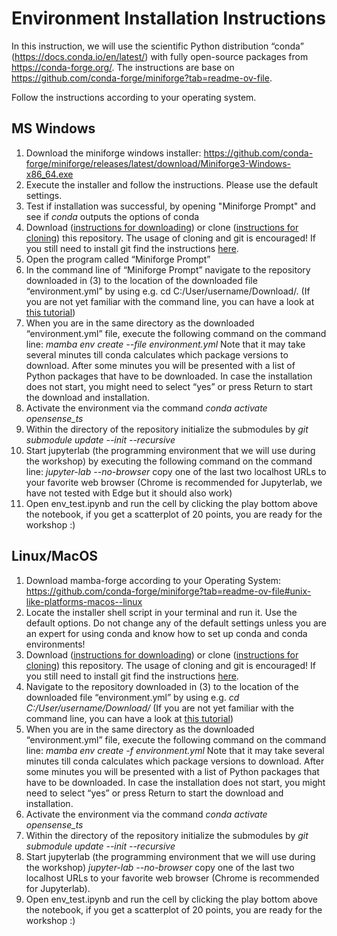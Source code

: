 # Environment Installation Instructions

In this instruction, we will use the scientific Python distribution “conda” (https://docs.conda.io/en/latest/) with fully open-source packages from https://conda-forge.org/. The instructions are base on https://github.com/conda-forge/miniforge?tab=readme-ov-file.

Follow the instructions according to your operating system.

## MS Windows

1. Download the miniforge windows installer: https://github.com/conda-forge/miniforge/releases/latest/download/Miniforge3-Windows-x86_64.exe
2. Execute the installer and follow the instructions. Please use the default settings.
3. Test if installation was successful, by opening "Miniforge Prompt" and see if *conda* outputs the options of conda
4. Download ([instructions for downloading](https://docs.github.com/en/repositories/working-with-files/using-files/downloading-source-code-archives#downloading-source-code-archives)) or clone ([instructions for cloning](https://docs.github.com/en/repositories/creating-and-managing-repositories/cloning-a-repository)) this repository. The usage of cloning and git is encouraged! If you still need to install git find the instructions [here](https://github.com/git-guides/install-git).
5. Open the program called “Miniforge Prompt”
6. In the command line of “Miniforge Prompt” navigate to the repository downloaded in (3) to the location of the downloaded file “environment.yml” by using e.g. cd C:/User/username/Download/. (If you are not yet familiar with the command line, you can have a look at [this tutorial](https://www.digitalcitizen.life/command-prompt-how-use-basic-commands/))
7. When you are in the same directory as the downloaded “environment.yml” file, execute the following command on the command line: *mamba env create --file environment.yml*
    Note that it may take several minutes till conda calculates which package versions to download. After some minutes you will be presented with a list of Python packages that have to be downloaded. In case the installation does not start, you might need to select “yes” or press Return to start the download and installation.
8. Activate the environment via the command *conda activate opensense_ts*
9. Within the directory of the repository initialize the submodules by *git submodule update --init --recursive* 
10. Start jupyterlab (the programming environment that we will use during the workshop) by executing the following command on the command line: *jupyter-lab --no-browser* copy one of the last two localhost URLs to your favorite web browser (Chrome is recommended for Jupyterlab, we have not tested with Edge but it should also work)
11. Open env_test.ipynb and run the cell by clicking the play bottom above the notebook, if you get a scatterplot of 20 points, you are ready for the workshop :)
    
## Linux/MacOS

1. Download mamba-forge according to your Operating System: https://github.com/conda-forge/miniforge?tab=readme-ov-file#unix-like-platforms-macos--linux
2. Locate the installer shell script in your terminal and run it. Use the default options. Do not change any of the default settings unless you are an expert for using conda and know how to set up conda and conda environments!
3. Download ([instructions for downloading](https://docs.github.com/en/repositories/working-with-files/using-files/downloading-source-code-archives#downloading-source-code-archives)) or clone ([instructions for cloning](https://docs.github.com/en/repositories/creating-and-managing-repositories/cloning-a-repository)) this repository. The usage of cloning and git is encouraged! If you still need to install git find the instructions [here](https://github.com/git-guides/install-git).
4. Navigate to the repository downloaded in (3) to the location of the downloaded file “environment.yml” by using e.g. *cd C:/User/username/Download/* (If you are not yet familiar with the command line, you can have a look at [this tutorial](https://www.digitalcitizen.life/command-prompt-how-use-basic-commands/))
5. When you are in the same directory as the downloaded “environment.yml” file, execute the following command on the command line: *mamba env create -f environment.yml* Note that it may take several minutes till conda calculates which package versions to download. After some minutes you will be presented with a list of Python packages that have to be downloaded. In case the installation does not start, you might need to select “yes” or press Return to start the download and installation.
6. Activate the environment via the command *conda activate opensense_ts*
7. Within the directory of the repository initialize the submodules by *git submodule update --init --recursive* 
8. Start jupyterlab (the programming environment that we will use during the workshop)
   *jupyter-lab --no-browser* copy one of the last two localhost URLs to your favorite web browser (Chrome is recommended for Jupyterlab). 
9.  Open env_test.ipynb and run the cell by clicking the play bottom above the notebook, if you get a scatterplot of 20 points, you are ready for the workshop :)